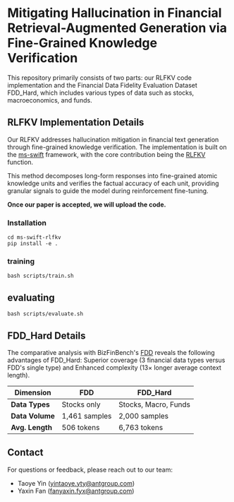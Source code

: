 # Mitigating Hallucination in Financial Retrieval-Augmented Generation via Fine-Grained Knowledge Verification

This repository primarily consists of two parts: our RLFKV code implementation and the Financial Data Fidelity Evaluation Dataset FDD_Hard, which includes various types of data such as stocks, macroeconomics, and funds.


## RLFKV Implementation Details
Our RLFKV addresses hallucination mitigation in financial text generation through fine-grained knowledge verification. The implementation is built on the [ms-swift](https://github.com/modelscope/ms-swift) framework, with the core contribution being the [RLFKV](./code/ms-swift-rlfkv/examples/train/grpo/plugin/plugin.py) function.

This method decomposes long-form responses into fine-grained atomic knowledge units and verifies the factual accuracy of each unit, providing granular signals to guide the model during reinforcement fine-tuning.

 **Once our paper is accepted, we will upload the code.**

### Installation
```
cd ms-swift-rlfkv
pip install -e .
```

### training
    bash scripts/train.sh

## evaluating 
    bash scripts/evaluate.sh

## FDD_Hard Details



The comparative analysis with BizFinBench's [FDD](https://github.com/HiThink-Research/BizFinBench/blob/main/datasets/Financial_Data_Description.jsonl) reveals the following advantages of FDD_Hard: Superior coverage (3 financial data types versus FDD's single type) and Enhanced complexity (13× longer average context length).

| Dimension          | FDD              | FDD_Hard         |
|--------------------|------------------|------------------|
| **Data Types**     | Stocks only      | Stocks, Macro, Funds |
| **Data Volume**    | 1,461 samples    | 2,000 samples    |
| **Avg. Length**    | 506 tokens       | 6,763 tokens     |




 


## Contact
For questions or feedback, please reach out to our team:
+ Taoye Yin (yintaoye.yty@antgroup.com)
+ Yaxin Fan (fanyaxin.fyx@antgroup.com)